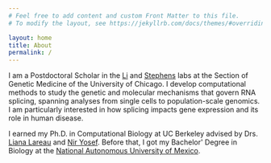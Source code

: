 ```yaml
---
# Feel free to add content and custom Front Matter to this file.
# To modify the layout, see https://jekyllrb.com/docs/themes/#overriding-theme-defaults

layout: home
title: About
permalink: /
---
```


I am a Postdoctoral Scholar in the [Li](https://thelilab.com/) and [Stephens](https://stephenslab.uchicago.edu/) labs at the Section of Genetic Medicine of the University of Chicago. I develop computational methods to study the genetic and molecular mechanisms that govern RNA splicing, spanning analyses from single cells to population-scale genomics. I am particularly interested in how splicing impacts gene expression and its role in human disease.

I earned my Ph.D. in Computational Biology at UC Berkeley advised by Drs. [Liana Lareau](http://www.lareaulab.org/) and [Nir Yosef](https://yoseflab.github.io/). Before that, I got my Bachelor\' Degree in Biology at the [National Autonomous University of Mexico](https://www.fciencias.unam.mx/).
